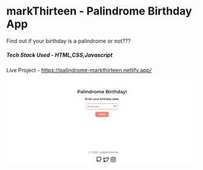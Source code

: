#  markThirteen - Palindrome Birthday App

Find out if your birthday is a palindrome or not???
##### Tech Stack Used - HTML,CSS,Javascript

Live Project - https://palindrome-markthirteen.netlify.app/

![](https://raw.githubusercontent.com/prabalsh19/markThirteen/main/palindrome.PNG)

